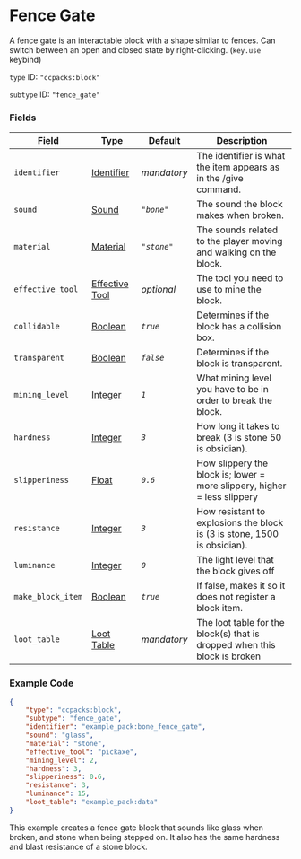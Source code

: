 # Fence Gate

A fence gate is an interactable block with a shape similar to fences. Can switch between an open and closed state by right-clicking. (`key.use` keybind)

`type` ID: `"ccpacks:block"`

`subtype` ID: `"fence_gate"`


### Fields

   Field   | Type | Default | Description
-----------|------|---------|-------------
`identifier` | [Identifier]() | *mandatory* | The identifier is what the item appears as in the /give command.
`sound` | [Sound](properties/sounds.md) | *`"bone"`* | The sound the block makes when broken.
`material` | [Material](properties/materials.md) | *`"stone"`* | The sounds related to the player moving and walking on the block.
`effective_tool` | [Effective Tool]() | *optional* | The tool you need to use to mine the block.
`collidable` | [Boolean]() | *`true`* | Determines if the block has a collision box.
`transparent` | [Boolean]() | *`false`* | Determines if the block is transparent.
`mining_level` | [Integer]() | *`1`* | What mining level you have to be in order to break the block.
`hardness` | [Integer]() | *`3`* | How long it takes to break (3 is stone 50 is obsidian).
`slipperiness` | [Float]() | *`0.6`* | How slippery the block is; lower = more slippery, higher = less slippery 
`resistance` | [Integer]() | *`3`* | How resistant to explosions the block is (3 is stone, 1500 is obsidian).
`luminance` | [Integer]() | *`0`* | The light level that the block gives off
`make_block_item` | [Boolean]() | *`true`* | If false, makes it so it does not register a block item.
`loot_table` | [Loot Table]() | *mandatory* | The loot table for the block(s) that is dropped when this block is broken

### Example Code

```json
{
    "type": "ccpacks:block",
	"subtype": "fence_gate",
    "identifier": "example_pack:bone_fence_gate",
    "sound": "glass",
    "material": "stone",
    "effective_tool": "pickaxe",
    "mining_level": 2,
    "hardness": 3,
    "slipperiness": 0.6,
    "resistance": 3,
    "luminance": 15,
	"loot_table": "example_pack:data"
}
```

This example creates a fence gate block that sounds like glass when broken, and stone when being stepped on. It also has the same hardness and blast resistance of a stone block.